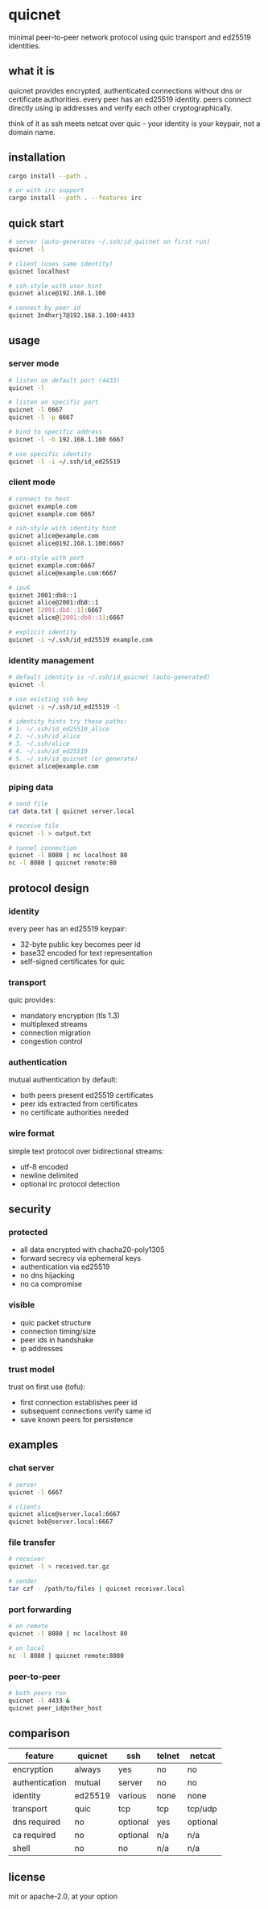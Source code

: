 # quicnet

minimal peer-to-peer network protocol using quic transport and ed25519 identities.

## what it is

quicnet provides encrypted, authenticated connections without dns or certificate authorities. every peer has an ed25519 identity. peers connect directly using ip addresses and verify each other cryptographically.

think of it as ssh meets netcat over quic - your identity is your keypair, not a domain name.

## installation

```bash
cargo install --path .

# or with irc support
cargo install --path . --features irc
```

## quick start

```bash
# server (auto-generates ~/.ssh/id_quicnet on first run)
quicnet -l

# client (uses same identity)
quicnet localhost

# ssh-style with user hint
quicnet alice@192.168.1.100

# connect by peer id
quicnet 3n4hxrj7@192.168.1.100:4433
```

## usage

### server mode

```bash
# listen on default port (4433)
quicnet -l

# listen on specific port
quicnet -l 6667
quicnet -l -p 6667

# bind to specific address
quicnet -l -b 192.168.1.100 6667

# use specific identity
quicnet -l -i ~/.ssh/id_ed25519
```

### client mode

```bash
# connect to host
quicnet example.com
quicnet example.com 6667

# ssh-style with identity hint
quicnet alice@example.com
quicnet alice@192.168.1.100:6667

# uri-style with port
quicnet example.com:6667
quicnet alice@example.com:6667

# ipv6
quicnet 2001:db8::1
quicnet alice@2001:db8::1
quicnet [2001:db8::1]:6667
quicnet alice@[2001:db8::1]:6667

# explicit identity
quicnet -i ~/.ssh/id_ed25519 example.com
```

### identity management

```bash
# default identity is ~/.ssh/id_quicnet (auto-generated)
quicnet -l

# use existing ssh key
quicnet -i ~/.ssh/id_ed25519 -l

# identity hints try these paths:
# 1. ~/.ssh/id_ed25519_alice
# 2. ~/.ssh/id_alice  
# 3. ~/.ssh/alice
# 4. ~/.ssh/id_ed25519
# 5. ~/.ssh/id_quicnet (or generate)
quicnet alice@example.com
```

### piping data

```bash
# send file
cat data.txt | quicnet server.local

# receive file
quicnet -l > output.txt

# tunnel connection
quicnet -l 8080 | nc localhost 80
nc -l 8080 | quicnet remote:80
```

## protocol design

### identity

every peer has an ed25519 keypair:
- 32-byte public key becomes peer id
- base32 encoded for text representation
- self-signed certificates for quic

### transport

quic provides:
- mandatory encryption (tls 1.3)
- multiplexed streams
- connection migration
- congestion control

### authentication

mutual authentication by default:
- both peers present ed25519 certificates
- peer ids extracted from certificates
- no certificate authorities needed

### wire format

simple text protocol over bidirectional streams:
- utf-8 encoded
- newline delimited
- optional irc protocol detection

## security

### protected

- all data encrypted with chacha20-poly1305
- forward secrecy via ephemeral keys
- authentication via ed25519
- no dns hijacking
- no ca compromise

### visible

- quic packet structure
- connection timing/size
- peer ids in handshake
- ip addresses

### trust model

trust on first use (tofu):
- first connection establishes peer id
- subsequent connections verify same id
- save known peers for persistence

## examples

### chat server

```bash
# server
quicnet -l 6667

# clients
quicnet alice@server.local:6667
quicnet bob@server.local:6667
```

### file transfer

```bash
# receiver
quicnet -l > received.tar.gz

# sender  
tar czf - /path/to/files | quicnet receiver.local
```

### port forwarding

```bash
# on remote
quicnet -l 8080 | nc localhost 80

# on local
nc -l 8080 | quicnet remote:8080
```

### peer-to-peer

```bash
# both peers run
quicnet -l 4433 &
quicnet peer_id@other_host
```

## comparison

| feature | quicnet | ssh | telnet | netcat |
|---------|---------|-----|--------|--------|
| encryption | always | yes | no | no |
| authentication | mutual | server | no | no |
| identity | ed25519 | various | none | none |
| transport | quic | tcp | tcp | tcp/udp |
| dns required | no | optional | yes | optional |
| ca required | no | optional | n/a | n/a |
| shell  | no | no | n/a | n/a |

## license

mit or apache-2.0, at your option
